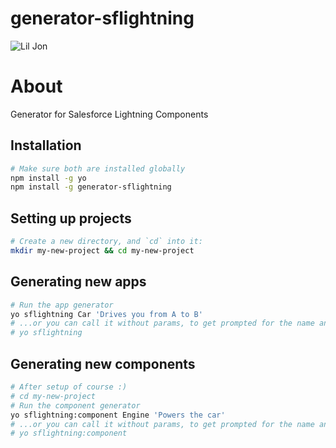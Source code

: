 # generator-sflightning

![Lil Jon](https://i.ytimg.com/vi/Wx3-cfE-6is/maxresdefault.jpg)

# About

Generator for Salesforce Lightning Components

## Installation
```bash
# Make sure both are installed globally
npm install -g yo
npm install -g generator-sflightning
```

## Setting up projects
```bash
# Create a new directory, and `cd` into it:
mkdir my-new-project && cd my-new-project
```

## Generating new apps
```bash
# Run the app generator
yo sflightning Car 'Drives you from A to B'
# ...or you can call it without params, to get prompted for the name and description...
# yo sflightning
```

## Generating new components
```bash
# After setup of course :)
# cd my-new-project
# Run the component generator
yo sflightning:component Engine 'Powers the car'
# ...or you can call it without params, to get prompted for the name and description...
# yo sflightning:component
```
